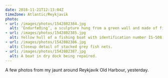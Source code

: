 ```yaml
---
date: 2018-11-21T12:13:04Z
timeZone: Atlantic/Reykjavik
photo:
- url: /images/photos/1542802384.jpg
  alt: ‘Endurfæðing’, a sculpture hung from a green wall and made of fish nets.
- url: /images/photos/1542802385.jpg
  alt: Yellow hull of a fishing boat with identification number ÍS-508.
- url: /images/photos/1542802386.jpg
  alt: Closeup detail of stacked grey fish nets.
- url: /images/photos/1542802387.jpg
  alt: A boat in dry dock being repaired.
---
```

A few photos from my jaunt around Reykjavik Old Harbour, yesterday.
